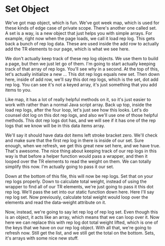 # Set Object

We've got map object, which is fun. We've got week map, which is used for these kinds of edge case of private scope. There's another one called set. A set is a way, is a new object that just helps you with simple arrays. For example, right now when the page loads, we call it load rep log. This gets back a bunch of rep log data. These are used inside the add row to actually add the TR elements to our page, which is what we see here.

We don't actually keep track of these rep log objects. We use them to build a page, but then we just let go of them. I'm going to start actually keeping track of that array of rep logs. You'll see why in a second. At the top of this, let's actually initialize a new ... This dot rep logs equals new set. Then down here, inside of add row, we'll say this dot rep logs, which is the set, dot add rep log. You can see it's not a keyed array, it's just something that you add items to you.

Like map, it has a lot of really helpful methods on it, so it's just easier to work with rather than a normal Java script array. Back up top, inside the load rep logs, after the four loop, let's just see how this looks. Let's do counsel dot log on this dot rep logs, and also we'll use one of those helpful methods. This dot rep logs dot has, and we will see if it has one of the rep logs that we know will be in this data items array.

We'll say it should have data dot items left stroke bracket zero. We'll check and make sure that the first rep log in there is inside of our set. Sure enough, when we refresh, we get this great new set here, and we have true. That's awesome. The nice thing about keeping track of our rep logs in this way is that before a helper function would pass a wrapper, and then it looped over the TR elements to read the weight on them. We can totally simplify this now. I'm actually going to pass it our set.

Down at the bottom of this file, this will now be rep logs. Set that on your rep logs properly. Down to calculate total weight, instead of using the wrapper to find all of our TR elements, we're just going to pass it this dot rep log. We'll pass the set into our static function down here. Here I'll say rep log set. Now previously, calculate total weight would loop over the elements and read the data-weight attribute on it.

Now, instead, we're going to say let rep log of rep log set. Even though this is an object, it acts like an array, which means that we can loop over it. Now here we can replace this with rep log dot total weight lifted, which is one of the keys that we have on our rep log object. With all that, we're going to refresh now. Still get the list, and we still get the total on the bottom. Sets, it's arrays with some nice new stuff.
